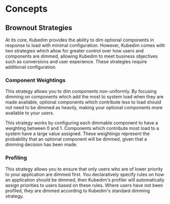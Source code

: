 # Concepts

## Brownout Strategies

At its core, Kubedim provides the ability to dim optional components in response
to load with minimal configuration. However, Kubedim comes with two strategies
which allow for greater control over how users and components are dimmed,
allowing Kubedim to meet business objectives such as conversions and user 
experience. These strategies require additional configuration.

### Component Weightings

This strategy allows you to dim components non-uniformly. By focusing dimming
on components which add the most to system load when they are made available,
optional components which contribute less to load should not need to be dimmed
as heavily, making your optional components more available to your users.

This strategy works by configuring each dimmable component to have a weighting
between 0 and 1. Components which contribute most load to a
system have a large value assigned. These weightings represent the probability
that an optional component will be dimmed, given that a dimming decision has
been made.

### Profiling

This strategy allows you to ensure that only users who are of lower priority to
your application are dimmed first. You declaratively specify rules on how an
application should be dimmed, then Kubedim's profiler will automatically assign
priorities to users based on these rules. Where users have not been profiled,
they are dimmed according to Kubedim's standard dimming strategy.
